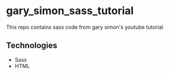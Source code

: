 # gary_simon_sass_tutorial
This repo contains sass code from gary simon's youtube tutorial

## Technologies
- Sass
- HTML
